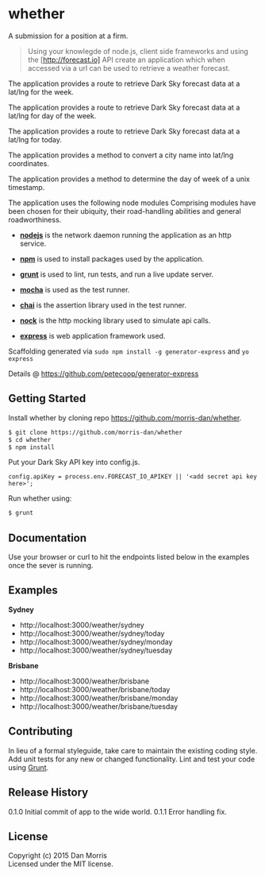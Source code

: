 # whether

A submission for a position at a firm.

> Using your knowlegde of node.js, client side frameworks and using the [http://forecast.io] API create an application which when accessed via a url can be used to retrieve a weather forecast.

The application provides a route to retrieve Dark Sky forecast data at a lat/lng for the week.

The application provides a route to retrieve Dark Sky forecast data at a lat/lng for day of the week.

The application provides a route to retrieve Dark Sky forecast data at a lat/lng for today.

The application provides a method to convert a city name into lat/lng coordinates.

The application provides a method to determine the day of week of a unix timestamp.

The application uses the following node modules  Comprising modules have been chosen for their ubiquity, their road-handling abilities and general roadworthiness.

- **[nodejs](https://nodejs.org)** is the network daemon running the application as an http service.

- **[npm](https://www.npmjs.com)** is used to install packages used by the application.

- **[grunt](http://gruntjs.com)** is used to lint, run tests, and run a live update server.

- **[mocha](http://mochajs.org)** is used as the test runner.

- **[chai](http://chaijs.com)** is the assertion library used in the test runner.

- **[nock](https://github.com/pgte/nock)** is the http mocking library used to simulate api calls.

- **[express](http://expressjs.com)** is web application framework used.

Scaffolding generated via `sudo npm install -g generator-express` and `yo express`

Details @ https://github.com/petecoop/generator-express

## Getting Started
Install whether by cloning repo https://github.com/morris-dan/whether.

```bash
$ git clone https://github.com/morris-dan/whether
$ cd whether
$ npm install
```

Put your Dark Sky API key into config.js.
```
config.apiKey = process.env.FORECAST_IO_APIKEY || '<add secret api key here>';
```

Run whether using:

```bash
$ grunt
```

## Documentation
Use your browser or curl to hit the endpoints listed below in the examples once the sever is running.

## Examples

**Sydney**
- http://localhost:3000/weather/sydney
- http://localhost:3000/weather/sydney/today
- http://localhost:3000/weather/sydney/monday
- http://localhost:3000/weather/sydney/tuesday

**Brisbane**
- http://localhost:3000/weather/brisbane
- http://localhost:3000/weather/brisbane/today
- http://localhost:3000/weather/brisbane/monday
- http://localhost:3000/weather/brisbane/tuesday

## Contributing
In lieu of a formal styleguide, take care to maintain the existing coding style. Add unit tests for any new or changed functionality. Lint and test your code using [Grunt](http://gruntjs.com/).

## Release History
0.1.0 Initial commit of app to the wide world.
0.1.1 Error handling fix.

## License
Copyright (c) 2015 Dan Morris  
Licensed under the MIT license.
